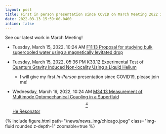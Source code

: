 ```yaml
---
layout: post
title: First in person presentation since COVID on March Meeting 2022 in Chicago
date: 2022-03-13 15:59:00-0400
inline: false
---
```


See our latest work in March Meeting!

- Tuesday, March 15, 2022, 10:24 AM
  [F11.13 Proposal for studying bulk supercooled water using a magnetically levitated drop](https://meetings.aps.org/Meeting/MAR22/Session/F11.13)

- Tuesday, March 15, 2022, 05:36 PM
  [K33.12 Experimental Test of Quantum Gravity Induced Non-locality Using a Liquid Helium](https://meetings.aps.org/Meeting/MAR22/Session/K33.12)
  - I will give my first _In-Person_ presentation since COVID19, please join me!



- Wednesday, March 16, 2022, 10:24 AM
  [M34.13 Measurement of Multimode Optomechanical Coupling in a Superfluid $$^4$$He Resonator](https://meetings.aps.org/Meeting/MAR22/Session/M34.13)

<div class="row mt-6">
    <div class="col-sm mt-3 mt-md-0">
        {% include figure.html path="/news/news_img/chicago.jpeg" class="img-fluid rounded z-depth-1" zoomable=true %}
    </div>
</div>
